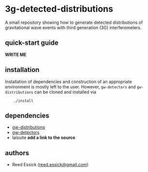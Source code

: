 # 3g-detected-distributions

A small repository showing how to generate detected distributions of gravitational wave events with third generation (3G) interferometers.

## quick-start guide

**WRITE ME**

## installation

Installation of dependencies and construction of an appropriate environment is mostly left to the user.
However, `gw-detectors` and `gw-distributions` can be cloned and installed via

```
    ./install
```

## dependencies

  * [gw-distributions](https://git.ligo.org/reed.essick/gw-distributions)
  * [gw-detectors](https://git.ligo.org/reed.essick/gw-detectors)
  * lalsuite **add a link to the source**

## authors

  * Reed Essick (reed.essick@gmail.com)
